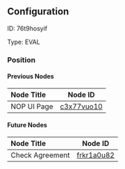 # <nil>
## Configuration
ID:  76t9hosyif

Type: EVAL 








### Position

#### Previous Nodes
| Node Title | Node ID |
| :------------- | ------------ |
| NOP UI Page | [c3x77vuo10](./c3x77vuo10.md) | 
 
 #### Future Nodes
| Node Title | Node ID |
| :------------- | ------------ |
| Check Agreement |[frkr1a0u82](./frkr1a0u82.md) | 
